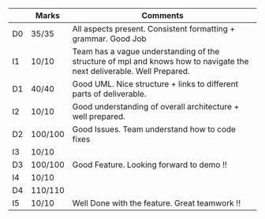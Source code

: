 |                |Marks                         |Comments                     |
|----------------|-------------------------------|-----------------------------|
|D0 | 35/35 | All aspects present. Consistent formatting + grammar. Good Job            |
|I1 | 10/10 | Team has a vague understanding of the structure of mpl and knows how to navigate the next deliverable. Well Prepared.           |
|D1 | 40/40 | Good UML. Nice structure + links to different parts of deliverable.           |
|I2 | 10/10 | Good understanding of overall architecture + well prepared.           |
|D2 | 100/100 | Good Issues. Team understand how to code fixes          |
|I3 | 10/10 |            |
|D3 | 100/100 |  Good Feature. Looking forward to demo !!          |
|I4 | 10/10 |            |
|D4 | 110/110 |            |
|I5 | 10/10 | Well Done with the feature. Great teamwork !!          |
